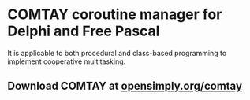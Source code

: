 # COMTAY coroutine manager for Delphi and Free Pascal
It is applicable to both procedural and class-based programming to implement cooperative multitasking. 

## Download COMTAY at [opensimply.org/comtay](https://opensimply.org/comtay/) 
